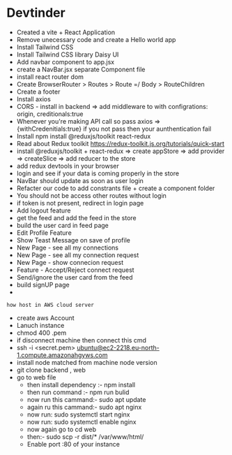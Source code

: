 # Devtinder

- Created a vite + React Application
- Remove unecessary code and create a Hello world app
- Install Tailwind CSS
- Install Tailwind CSS library Daisy UI 
- Add navbar component to app.jsx
- create a NavBar.jsx separate Component file
- install react router dom 
- Create BrowserRouter > Routes > Route =/ Body > RouteChildren 
- Create a footer
- Install axios
- CORS - install in backend => add middleware to with configrations: origin, creditionals:true
- Whenever you're making API call so pass axios => {withCredenitials:true} if you not pass then your aunthentication fail
- Install npm install @reduxjs/toolkit react-redux
- Read about Redux toolkit https://redux-toolkit.js.org/tutorials/quick-start
- install @reduxjs/toolkit + react-redux => create appStore => add provider => createSlice => add reducer to the store
- add redux devtools in your browser
- login and see if your data is coming properly in the store
- NavBar should update as soon as user login
- Refacter our code to add constrants file + create a component folder
- You should not be access other routes without login
- if token is not present, redirect in login page
- Add logout feature
- get the feed and add the feed in the store 
- build the user card in feed page 
- Edit Profile Feature
- Show Teast Message on save of profile 
- New Page - see all my connections 
- New Page - see all my connection request
- New Page - show connecion request
- Feature - Accept/Reject connect request
- Send/ignore the user card from the feed
- build signUP page 
- 




```how host in AWS cloud server```
- create aws Account
- Lanuch instance 
- chmod 400 <secret>.pem
- if disconnect machine then connect this cmd
- ssh -i <secret.pem>  ubuntu@ec2-2218.eu-north-1.compute.amazonahgyws.com
- install node matched from machine node version 
- git clone backend , web
- go to web file
    - then install dependency :- npm install 
    - then run command :- npm run bulid 
    - now run this cammand:- sudo apt update 
    - again ru this cammand:- sudo apt nginx
    - now run: sudo systemctl start nginx
    - now run: sudo systemctl enable nginx
    - now again go to cd web 
    - then:-  sudo scp -r dist/* /var/www/html/
    - Enable port :80 of your instance
 